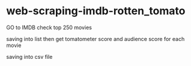 # web-scraping-imdb-rotten_tomato
 
GO to IMDB check top 250 movies 

saving into list then get tomatometer score and audience score for each movie 

saving into csv file
